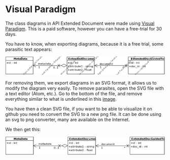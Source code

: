 # Visual Paradigm

The class diagrams in API Extended Document were made using [Visual Paradigm](https://visual-paradigm.com/). 
This is a paid software, however you can have a free-trial for 30 days.

You have to know, when exporting diagrams, because it is a free trial, some parasitic text appears:

![](img/class-diagrams/Visual_Paradigm_Parasite.png)

For removing them, we export diagrams in an SVG format, it allows us to modify the diagram very easily.
To remove parasites, open the SVG file with a text editor (Atom, etc.). Go to the bottom of the file, and remove everything similar to what is underlined in this [image](img/class-diagrams/Visual_Paradigm_Parasite_Remove.png).

You have then a clean SVG file, if you want to be able to visualize it on github you need to convert the SVG to a new png file. It can be done using an svg to png converter, many are available on the Internet.

We then get this:

![](img/class-diagrams/ORM_Example.png)